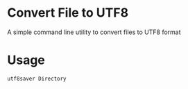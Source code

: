 Convert File to UTF8
=================

A simple command line utility to convert files to UTF8 format

Usage
=================

    utf8saver Directory